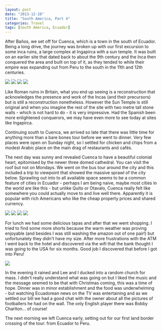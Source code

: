 ```yaml
---
layout: post
date: "2013-12-28"
title: "South America, Part 4"
categories: Travel
tags: [South America, Ecuador]
---
```


After Baños, we set off for Cuenca, which is a town in the south of Ecuador. Being a long drive, the journey was broken up with our first excursion to some inca ruins, a large complex at Ingapirca with a sun temple. It was built on an earlier site that dated back to about the 9th century and the Inca then conquered the area and built on top of it, as they tended to while their empire was expanding out from Peru to the south in the 11th and 12th centuries.

![](/assets/images/south_america/part_4/01.jpg)
![](/assets/images/south_america/part_4/02.jpg)
![](/assets/images/south_america/part_4/03.jpg)
![](/assets/images/south_america/part_4/IngapircaPano.jpg)

Like Roman ruins in Britain, what you end up seeing is a reconstruction that acknowledges the presence and work of the Incas (and their precursors) but is still a reconstruction nonetheless. However the Sun Temple is still original and when you imagine the rest of the site with two metre tall stone walls - which is not hard to do - it is very impressive. Had the Spanish been more enlightened conquerors, we may have even more to see today at sites like Ingapirca.

Continuing south to Cuenca, we arrived so late that there was little time for anything more than a bare bones tour before we went to dinner. Very few places were open on Sunday night, so I settled for chicken and chips from a modest Arabic place on the main drag of restaurants and cafés.

The next day was sunny and revealed Cuenca to have a beautiful colonial heart, epitomised by the newer three domed cathedral. You can visit the roof but not on Mondays. We went on the bus tour around the city and this included a trip to viewpoint that showed the massive sprawl of the city below. Sprawling out into to all available space seems to be a common feature of cities in Ecuador - perhaps I am being naive, maybe most cities in the _world_ are like this - but unlike Quito or Otavalo, Cuenca really felt like somewhere you could actually move to and live well there. Apparently it is popular with rich Americans who like the cheap property prices and shared currency.

![](/assets/images/south_america/part_4/04.jpg)
![](/assets/images/south_america/part_4/05.jpg)
![](/assets/images/south_america/part_4/06.jpg)
![](/assets/images/south_america/part_4/07.jpg)

For lunch we had some delicious tapas and after that we went shopping. I tried to find some more shorts because the warm weather was proving enjoyable (and besides I was still washing the amazon out of one pair!) but unfortunately they didn't have my size. After more frustrations with the ATM I went back to the hotel and discovered via the wifi that the bank thought I was going to the USA for six months. Good job I discovered that before I got into Peru!

![](/assets/images/south_america/part_4/08.jpg)

In the evening it rained and Lee and I ducked into a random church for mass. I didn't really understand what was going on but I liked the music and the message seemed to be that with Christmas coming, this was a time of hope. Dinner was in minor establishment and the food was underwhelming - but watching Ecuadorean news on the TV was entertaining and as we settled our bill we had a good chat with the owner about all the pictures of footballers he had on the wall. The only English player there was Bobby Charlton... of course!

The next morning we left Cuenca early, setting out for our first land border crossing of the tour: from Ecuador to Peru.
